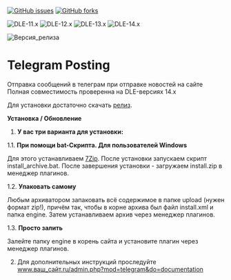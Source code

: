 [![GitHub issues](https://img.shields.io/github/issues/Gokujo/telegramposting.svg?style=flat-square)](https://github.com/Gokujo/telegramposting/issues)
[![GitHub forks](https://img.shields.io/github/forks/Gokujo/telegramposting.svg?style=flat-square)](https://github.com/Gokujo/telegramposting/network)

![DLE-11.x](https://img.shields.io/badge/DLE-11.x-red.svg?style=flat-square)
![DLE-12.x](https://img.shields.io/badge/DLE-12.x-red.svg?style=flat-square)
![DLE-13.x](https://img.shields.io/badge/DLE-13.x-red.svg?style=flat-square)
![DLE-14.x](https://img.shields.io/badge/DLE-14.x-green.svg?style=flat-square)

![Версия_релиза](https://img.shields.io/github/manifest-json/v/Gokujo/telegramposting?filename=manifest.json&style=flat-square)

# Telegram Posting
Отправка сообщений в телеграм при отправке новостей на сайте
Полная совместимость проверенна на DLE-версиях 14.х


Для установки достаточно скачать [релиз](https://github.com/Gokujo/telegramposting/releases).

**Установка / Обновление**

1. **У вас три варианта для установки:**

1.1. **При помощи bat-Скрипта. Для пользователей Windows**

Для этого устанавливаем [7Zip](https://www.7-zip.org/download.html).
После установки запускаем скрипт install_archive.bat.
После завершения установки - загружаем install.zip в менеджер плагинов.

1.2. **Упаковать самому**

Любым архиватором запаковать всё содержимое в папке upload (нужен формат zip!), причём так, чтобы в корне архива был файл install.xml и папка engine.
Затем устанавливаем архив через менеджер плагинов.

1.3. **Просто залить**

Залейте папку engine в корень сайта и установите плагин через менеджер плагинов.

2. Для дополнительных инструкций проследуйте www.ваш_сайт.ru/admin.php?mod=telegram&do=documentation

